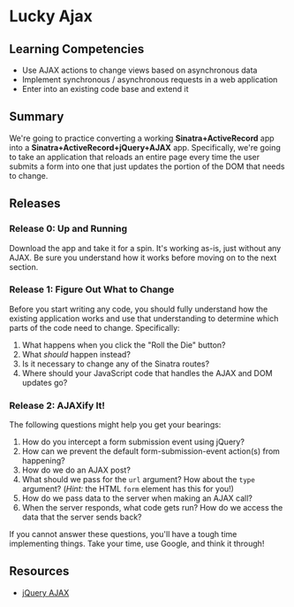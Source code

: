 # Lucky Ajax

## Learning Competencies

* Use AJAX actions to change views based on asynchronous data 
* Implement synchronous / asynchronous requests in a web application
* Enter into an existing code base and extend it

## Summary

We're going to practice converting a working **Sinatra+ActiveRecord** app into
a **Sinatra+ActiveRecord+jQuery+AJAX** app. Specifically, we're going to take an application that reloads an entire page every time the user submits a form
into one that just updates the portion of the DOM that needs to change.

## Releases

### Release 0:  Up and Running

Download the app and take it for a spin. It's working as-is, just without any AJAX. Be sure you understand how it works before moving on to the next section.

### Release 1: Figure Out What to Change

Before you start writing any code, you should fully understand how the existing
application works and use that understanding to determine which parts of the
code need to change. Specifically:

1. What happens when you click the "Roll the Die" button?
2. What *should* happen instead?
3. Is it necessary to change any of the Sinatra routes?
4. Where should your JavaScript code that handles the AJAX and DOM updates go?

### Release 2: AJAXify It!

The following questions might help you get your bearings:

1. How do you intercept a form submission event using jQuery?
2. How can we prevent the default form-submission-event action(s) from
   happening?
3. How do we do an AJAX post?
4. What should we pass for the `url` argument? How about the `type` argument?
   (*Hint:* the HTML `form` element has this for you!)
5. How do we pass data to the server when making an AJAX call?
6. When the server responds, what code gets run? How do we access the data that
   the server sends back?

If you cannot answer these questions, you'll have a tough time implementing
things. Take your time, use Google, and think it through!

## Resources

* [jQuery AJAX](http://api.jquery.com/jquery.ajax/)
